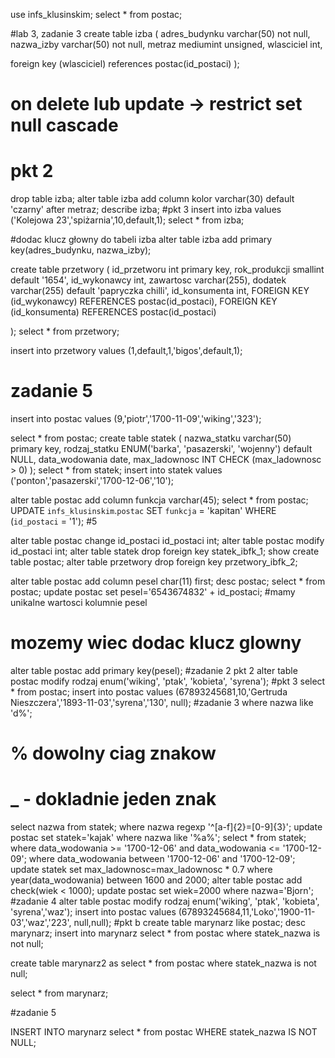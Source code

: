 use infs_klusinskim;
select * from postac;

#lab 3, zadanie 3
create table izba (
adres_budynku varchar(50) not null,
nazwa_izby varchar(50) not null,
metraz mediumint unsigned,
wlasciciel int,

foreign key (wlasciciel)
references postac(id_postaci) 
);
# on delete lub update -> restrict set null cascade
# pkt 2
drop table izba;
alter table izba add column
kolor varchar(30) default 'czarny'
after metraz;
describe izba;
#pkt 3
insert into izba values 
('Kolejowa 23','spiżarnia',10,default,1);
select * from izba;

#dodac klucz głowny do tabeli izba
alter table izba add 
primary key(adres_budynku, nazwa_izby);

create table przetwory (
id_przetworu int primary key,
rok_produkcji smallint default '1654',
id_wykonawcy int,
zawartosc varchar(255),
dodatek varchar(255) default 'papryczka chilli',
id_konsumenta int,
FOREIGN KEY (id_wykonawcy) REFERENCES postac(id_postaci),
FOREIGN KEY (id_konsumenta) REFERENCES postac(id_postaci)

);
select * from przetwory;

insert into przetwory values 
 (1,default,1,'bigos',default,1);

# zadanie 5


 insert into postac values 
 (9,'piotr','1700-11-09','wiking','323');

select * from postac;
create table statek (
nazwa_statku varchar(50) primary key,
rodzaj_statku ENUM('barka', 'pasazerski', 'wojenny') default NULL,
data_wodowania date,
 max_ladownosc INT CHECK (max_ladownosc > 0)
 );
select * from statek;
insert into statek values
('ponton','pasazerski','1700-12-06','10');

alter table postac add column
funkcja varchar(45);
select * from postac;
UPDATE `infs_klusinskim`.`postac` SET `funkcja` = 'kapitan' WHERE (`id_postaci` = '1');
#5


alter table postac change
id_postaci id_postaci int;
alter table postac modify
id_postaci int;
alter table statek
drop foreign key statek_ibfk_1;
show create table postac;
alter table przetwory
drop foreign key przetwory_ibfk_2;

alter table postac
add column pesel char(11) first;
desc postac;
select * from postac;
update postac set pesel='6543674832' + id_postaci;
#mamy unikalne wartosci kolumnie pesel
# mozemy wiec dodac klucz glowny
alter table postac add primary key(pesel);
#zadanie 2 pkt 2
alter table postac modify 
rodzaj enum('wiking', 'ptak', 'kobieta', 'syrena');
#pkt 3
select * from postac;
insert into postac values
(67893245681,10,'Gertruda Nieszczera','1893-11-03','syrena','130', null);
#zadanie 3
where nazwa like 'd%';
# % dowolny ciag znakow
# _ - dokladnie jeden znak
select nazwa from statek;
where nazwa regexp '^[a-f]{2}=[0-9]{3}';
update postac set statek='kajak'
where nazwa like '%a%';
select * from statek;
where data_wodowania >= '1700-12-06'
and data_wodowania <= '1700-12-09';
where data_wodowania between '1700-12-06'
and '1700-12-09';
update statek set max_ladownosc=max_ladownosc * 0.7
where year(data_wodowania) between 1600 and 2000;
alter table postac add check(wiek < 1000);
update postac set wiek=2000 where nazwa='Bjorn';
#zadanie 4
alter table postac modify 
rodzaj enum('wiking', 'ptak', 'kobieta', 'syrena','waz');
insert into postac values 
(67893245684,11,'Loko','1900-11-03','waz','223', null,null);
#pkt b
create table marynarz like postac;
desc marynarz;
insert into marynarz select * from postac
where statek_nazwa is not null;

create table marynarz2 as select * from postac
where statek_nazwa is not null;

select * from marynarz;

#zadanie 5

INSERT INTO marynarz
select * from postac
WHERE statek_nazwa IS NOT NULL;
